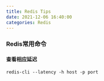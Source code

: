 ```yaml
---
title: Redis Tips
date: 2021-12-06 16:40:00
categories: Redis
---
```


### Redis常用命令

#### 查看相应延迟
```shell
redis-cli --latency -h host -p port
```

